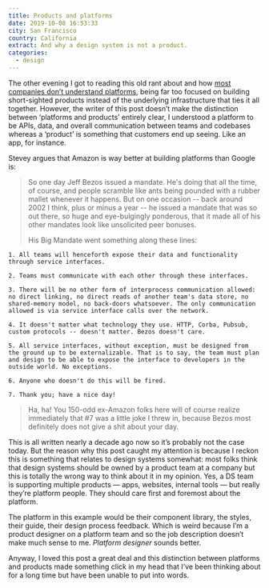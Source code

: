 ```yaml
---
title: Products and platforms
date: 2019-10-08 16:53:33
city: San Francisco
country: California
extract: And why a design system is not a product.
categories: 
  - design
---
```


The other evening I got to reading this old rant about and how [most companies don’t understand platforms](https://gist.github.com/chitchcock/1281611), being far too focused on building short-sighted products instead of the underlying infrastructure that ties it all together. However, the writer of this post doesn’t make the distinction between ‘platforms and products’ entirely clear, I understood a platform to be APIs, data, and overall communication between teams and codebases whereas a ‘product’ is something that customers end up seeing. Like an app, for instance.

Stevey argues that Amazon is way better at building platforms than Google is:

> So one day Jeff Bezos issued a mandate. He's doing that all the time, of course, and people scramble like ants being pounded with a rubber mallet whenever it happens. But on one occasion -- back around 2002 I think, plus or minus a year -- he issued a mandate that was so out there, so huge and eye-bulgingly ponderous, that it made all of his other mandates look like unsolicited peer bonuses.
>
> His Big Mandate went something along these lines:

    1. All teams will henceforth expose their data and functionality through service interfaces.

    2. Teams must communicate with each other through these interfaces.

    3. There will be no other form of interprocess communication allowed: no direct linking, no direct reads of another team's data store, no shared-memory model, no back-doors whatsoever. The only communication allowed is via service interface calls over the network.

    4. It doesn't matter what technology they use. HTTP, Corba, Pubsub, custom protocols -- doesn't matter. Bezos doesn't care.

    5. All service interfaces, without exception, must be designed from the ground up to be externalizable. That is to say, the team must plan and design to be able to expose the interface to developers in the outside world. No exceptions.

    6. Anyone who doesn't do this will be fired.

    7. Thank you; have a nice day!

> Ha, ha! You 150-odd ex-Amazon folks here will of course realize immediately that #7 was a little joke I threw in, because Bezos most definitely does not give a shit about your day.

This is all written nearly a decade ago now so it’s probably not the case today. But the reason why this post caught my attention is because I reckon this is something that relates to design systems somewhat: most folks think that design systems should be owned by a product team at a company but this is totally the wrong way to think about it in my opinion. Yes, a DS team is supporting multiple products — apps, websites, internal tools — but really they’re platform people. They should care first and foremost about the platform.

The platform in this example would be their component library, the styles, their guide, their design process feedback. Which is weird because I’m a product designer on a platform team and so the job description doesn’t make much sense to me. _Platform designer_ sounds better.

Anyway, I loved this post a great deal and this distinction between platforms and products made something click in my head that I’ve been thinking about for a long time but have been unable to put into words.
